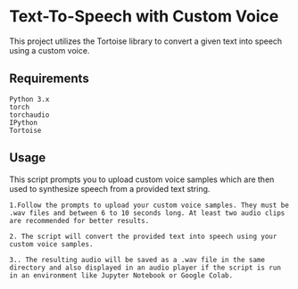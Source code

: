 # Text-To-Speech with Custom Voice

This project utilizes the Tortoise library to convert a given text into speech using a custom voice.
## Requirements

    Python 3.x
    torch
    torchaudio
    IPython
    Tortoise

## Usage

This script prompts you to upload custom voice samples which are then used to synthesize speech from a provided text string.

    1.Follow the prompts to upload your custom voice samples. They must be .wav files and between 6 to 10 seconds long. At least two audio clips are recommended for better results.

    2. The script will convert the provided text into speech using your custom voice samples.

    3.. The resulting audio will be saved as a .wav file in the same directory and also displayed in an audio player if the script is run in an environment like Jupyter Notebook or Google Colab.
